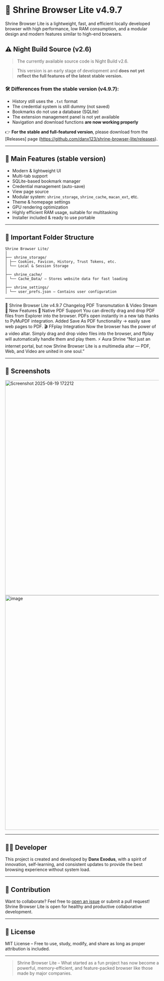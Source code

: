 # 🦁 Shrine Browser Lite v4.9.7

Shrine Browser Lite is a lightweight, fast, and efficient locally developed browser with high performance, low RAM consumption, and a modular design and modern features similar to high-end browsers.

## ⚠️ Night Build Source (v2.6)

> The currently available source code is Night Build v2.6.

> This version is an early stage of development and **does not yet reflect the full features of the latest stable version.**

### 🛠 Differences from the stable version (v4.9.7):

- History still uses the `.txt` format
- The credential system is still dummy (not saved)
- Bookmarks do not use a database (SQLite)
- The extension management panel is not yet available
- Navigation and download functions **are now working properly**

👉 **For the stable and full-featured version**, please download from the [Releases] page (https://github.com/danx123/shrine-browser-lite/releases).

---

## 🚀 Main Features (stable version)

- Modern & lightweight UI
- Multi-tab support
- SQLite-based bookmark manager
- Credential management (auto-save)
- View page source
- Modular system: `shrine_storage`, `shrine_cache`, `macan_ext`, etc.
- Theme & homepage settings
- GPU rendering optimization
- Highly efficient RAM usage, suitable for multitasking
- Installer included & ready to use portable

---

## 📂 Important Folder Structure

```
Shrine Browser Lite/
│
├── shrine_storage/
│ ├── Cookies, Favicon, History, Trust Tokens, etc.
│ └── Local & Session Storage
│
├── shrine_cache/
│ └── Cache_Data/ – Stores website data for fast loading
│
├── shrine_settings/
│ └── user_prefs.json – Contains user configuration
```
---
📜 Shrine Browser Lite v4.9.7 Changelog
PDF Transmutation & Video Stream
📝 New Features
📑 Native PDF Support
You can directly drag and drop PDF files from Explorer into the browser.
PDFs open instantly in a new tab thanks to PyMuPDF integration.
Added Save As PDF functionality → easily save web pages to PDF.
🎬 FFplay Integration
Now the browser has the power of a video altar.
Simply drag and drop video files into the browser, and ffplay will automatically handle them and play them.
⚡ Aura Shrine
“Not just an internet portal, but now Shrine Browser Lite is a multimedia altar — PDF, Web, and Video are united in one soul.”

---

## 📸 Screenshots
<img width="1021" height="703" alt="Screenshot 2025-08-19 172212" src="https://github.com/user-attachments/assets/8745a3b9-3d37-418f-b8ce-f553e4c6fd63" />

<img width="1365" height="767" alt="image" src="https://github.com/user-attachments/assets/ba3bb22e-0e13-47da-9ee1-21895c6b0420" />



---

## 👨‍💻 Developer

This project is created and developed by **Danx Exodus**, with a spirit of innovation, self-learning, and consistent updates to provide the best browsing experience without system load.

---

## 🤝 Contribution

Want to collaborate? Feel free to [open an issue](https://github.com/username/shrine-browser-lite/issues) or submit a pull request! Shrine Browser Lite is open for healthy and productive collaborative development.

---

## 📜 License

MIT License – Free to use, study, modify, and share as long as proper attribution is included.

---

> Shrine Browser Lite – What started as a fun project has now become a powerful, memory-efficient, and feature-packed browser like those made by major companies.
